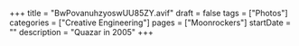 +++
title = "BwPovanuhzyoswUU85ZY.avif"
draft = false
tags = ["Photos"]
categories = ["Creative Engineering"]
pages = ["Moonrockers"]
startDate = ""
description = "Quazar in 2005"
+++
